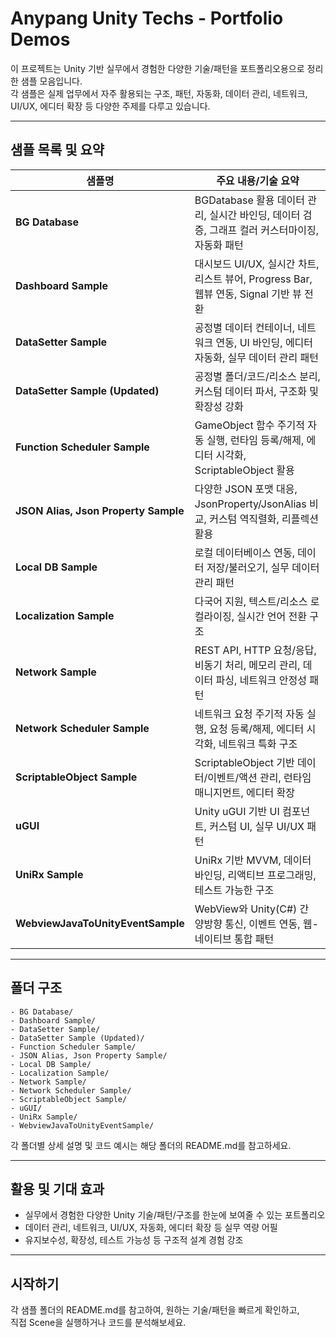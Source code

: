 # Anypang Unity Techs - Portfolio Demos

이 프로젝트는 Unity 기반 실무에서 경험한 다양한 기술/패턴을 포트폴리오용으로 정리한 샘플 모음입니다.  
각 샘플은 실제 업무에서 자주 활용되는 구조, 패턴, 자동화, 데이터 관리, 네트워크, UI/UX, 에디터 확장 등 다양한 주제를 다루고 있습니다.

---

## 샘플 목록 및 요약

| 샘플명                              | 주요 내용/기술 요약                                                                                       |
|--------------------------------------|----------------------------------------------------------------------------------------------------------|
| **BG Database**                      | BGDatabase 활용 데이터 관리, 실시간 바인딩, 데이터 검증, 그래프 컬러 커스터마이징, 자동화 패턴             |
| **Dashboard Sample**                 | 대시보드 UI/UX, 실시간 차트, 리스트 뷰어, Progress Bar, 웹뷰 연동, Signal 기반 뷰 전환                    |
| **DataSetter Sample**                | 공정별 데이터 컨테이너, 네트워크 연동, UI 바인딩, 에디터 자동화, 실무 데이터 관리 패턴                    |
| **DataSetter Sample (Updated)**      | 공정별 폴더/코드/리소스 분리, 커스텀 데이터 파서, 구조화 및 확장성 강화                                   |
| **Function Scheduler Sample**        | GameObject 함수 주기적 자동 실행, 런타임 등록/해제, 에디터 시각화, ScriptableObject 활용                   |
| **JSON Alias, Json Property Sample** | 다양한 JSON 포맷 대응, JsonProperty/JsonAlias 비교, 커스텀 역직렬화, 리플렉션 활용                        |
| **Local DB Sample**                  | 로컬 데이터베이스 연동, 데이터 저장/불러오기, 실무 데이터 관리 패턴                                        |
| **Localization Sample**              | 다국어 지원, 텍스트/리소스 로컬라이징, 실시간 언어 전환 구조                                              |
| **Network Sample**                   | REST API, HTTP 요청/응답, 비동기 처리, 메모리 관리, 데이터 파싱, 네트워크 안정성 패턴                      |
| **Network Scheduler Sample**         | 네트워크 요청 주기적 자동 실행, 요청 등록/해제, 에디터 시각화, 네트워크 특화 구조                          |
| **ScriptableObject Sample**          | ScriptableObject 기반 데이터/이벤트/액션 관리, 런타임 매니지먼트, 에디터 확장                             |
| **uGUI**                             | Unity uGUI 기반 UI 컴포넌트, 커스텀 UI, 실무 UI/UX 패턴                                                   |
| **UniRx Sample**                     | UniRx 기반 MVVM, 데이터 바인딩, 리액티브 프로그래밍, 테스트 가능한 구조                                   |
| **WebviewJavaToUnityEventSample**    | WebView와 Unity(C#) 간 양방향 통신, 이벤트 연동, 웹-네이티브 통합 패턴                                    |

---

## 폴더 구조

```
- BG Database/
- Dashboard Sample/
- DataSetter Sample/
- DataSetter Sample (Updated)/
- Function Scheduler Sample/
- JSON Alias, Json Property Sample/
- Local DB Sample/
- Localization Sample/
- Network Sample/
- Network Scheduler Sample/
- ScriptableObject Sample/
- uGUI/
- UniRx Sample/
- WebviewJavaToUnityEventSample/
```

각 폴더별 상세 설명 및 코드 예시는 해당 폴더의 README.md를 참고하세요.

---

## 활용 및 기대 효과

- 실무에서 경험한 다양한 Unity 기술/패턴/구조를 한눈에 보여줄 수 있는 포트폴리오
- 데이터 관리, 네트워크, UI/UX, 자동화, 에디터 확장 등 실무 역량 어필
- 유지보수성, 확장성, 테스트 가능성 등 구조적 설계 경험 강조

---

## 시작하기

각 샘플 폴더의 README.md를 참고하여, 원하는 기술/패턴을 빠르게 확인하고,  
직접 Scene을 실행하거나 코드를 분석해보세요.